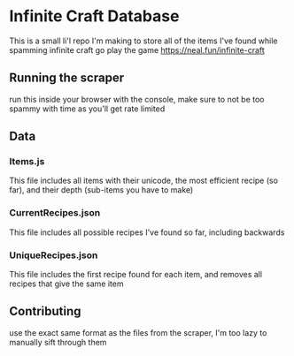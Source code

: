 # Infinite Craft Database
This is a small li'l repo I'm making to store all of the items I've found while spamming infinite craft
go play the game https://neal.fun/infinite-craft

## Running the scraper

run this inside your browser with the console, make sure to not be too spammy with time as you'll get rate limited

## Data

### Items.js

This file includes all items with their unicode, the most efficient recipe (so far), and their depth (sub-items you have to make)

### CurrentRecipes.json

This file includes all possible recipes I've found so far, including backwards

### UniqueRecipes.json

This file includes the first recipe found for each item, and removes all recipes that give the same item

## Contributing

use the exact same format as the files from the scraper, I'm too lazy to manually sift through them
